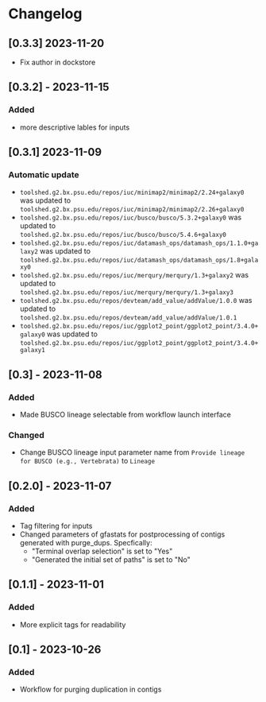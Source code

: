 # Changelog

## [0.3.3] 2023-11-20

- Fix author in dockstore

## [0.3.2] - 2023-11-15

### Added

- more descriptive lables for inputs

## [0.3.1] 2023-11-09

### Automatic update
- `toolshed.g2.bx.psu.edu/repos/iuc/minimap2/minimap2/2.24+galaxy0` was updated to `toolshed.g2.bx.psu.edu/repos/iuc/minimap2/minimap2/2.26+galaxy0`
- `toolshed.g2.bx.psu.edu/repos/iuc/busco/busco/5.3.2+galaxy0` was updated to `toolshed.g2.bx.psu.edu/repos/iuc/busco/busco/5.4.6+galaxy0`
- `toolshed.g2.bx.psu.edu/repos/iuc/datamash_ops/datamash_ops/1.1.0+galaxy2` was updated to `toolshed.g2.bx.psu.edu/repos/iuc/datamash_ops/datamash_ops/1.8+galaxy0`
- `toolshed.g2.bx.psu.edu/repos/iuc/merqury/merqury/1.3+galaxy2` was updated to `toolshed.g2.bx.psu.edu/repos/iuc/merqury/merqury/1.3+galaxy3`
- `toolshed.g2.bx.psu.edu/repos/devteam/add_value/addValue/1.0.0` was updated to `toolshed.g2.bx.psu.edu/repos/devteam/add_value/addValue/1.0.1`
- `toolshed.g2.bx.psu.edu/repos/iuc/ggplot2_point/ggplot2_point/3.4.0+galaxy0` was updated to `toolshed.g2.bx.psu.edu/repos/iuc/ggplot2_point/ggplot2_point/3.4.0+galaxy1`

## [0.3] - 2023-11-08

### Added

- Made BUSCO lineage selectable from workflow launch interface

### Changed

- Change BUSCO lineage input parameter name from `Provide lineage for BUSCO (e.g., Vertebrata)` to `Lineage`


## [0.2.0] - 2023-11-07

### Added

- Tag filtering for inputs
- Changed parameters of gfastats for postprocessing of contigs generated with purge_dups. Specfically:
  - "Terminal overlap selection" is set to "Yes"
  - "Generated the initial set of paths" is set to "No"


## [0.1.1] - 2023-11-01

### Added

- More explicit tags for readability


## [0.1] - 2023-10-26

### Added

- Workflow for purging duplication in contigs
